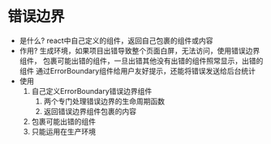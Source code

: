 # 错误边界
* 是什么? 
  react中自己定义的组件，返回自己包裹的组件或内容
* 作用?
  生成环境，如果项目出错导致整个页面白屏，无法访问，使用错误边界组件，
  包裹可能出错的组件，一旦出错其他没有出错的组件照常显示，出错的组件
  通过ErrorBoundary组件给用户友好提示，还能将错误发送给后台统计
* 使用
  1. 自己定义ErrorBoundary错误边界组件
     1. 两个专门处理错误边界的生命周期函数
     2. 返回错误边界组件包裹的内容
  2. 包裹可能出错的组件
  3. 只能运用在生产环境